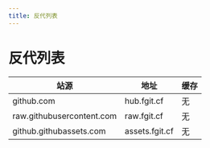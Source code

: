 ```yaml
---
title: 反代列表
---
```


# 反代列表

| 站源                             | 地址                              | 缓存     |
| -------------------------------- | --------------------------------- | -------- |
| github.com                       | hub.fgit.cf                   | 无       |
| raw.githubusercontent.com        | raw.fgit.cf                   | 无       |
| github.githubassets.com          | assets.fgit.cf                | 无       |
